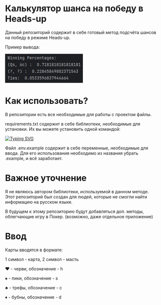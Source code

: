 # Калькулятор шанса на победу в Heads-up

Данный репозиторий содержит в себе готовый метод подсчёта шансов на победу в режиме Heads-up.

Пример вывода:

![Image alt](https://github.com/LRKZZ/poker-headsup-calc/blob/main/poker_pictures/output.jpg)

# Как использовать?

В репозитории есть все необходимые для работы с проектом файлы. 

requirements.txt содержит в себе библиотеки, необходимые для установки. Их вы можете установить одной командой:

[![Typing SVG](https://readme-typing-svg.herokuapp.com?color=%2336BCF7&lines=pip+install+-r+requirements.txt)](https://git.io/typing-svg)

Файл .env.example содержит в себе переменные, необходимые для ввода. Для его использования необходимо из названия убрать .example, и всё заработает.

# Важное уточнение

Я не являюсь автором библиотеки, используемой в данном методе. Этот репозиторий был создан для людей, которые не смогли найти информацию на русском языке. 

В будущем к этому репозиторию будут добавляться доп. методы, облегчающие игру в Покер. (возможно, даже отдельное приложение)

# Ввод

Карты вводятся в формате:

1 символ - карта, 2 символ - масть

♥ - черви, обозначение - h

♠ - пики, обозначение - s

♣ - трефы, обозначение - c

♦ - бубны, обозначение - d

